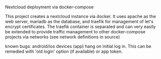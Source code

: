 Nextcloud deployment via docker-compose

This project creates a nextcloud instance via docker. It uses apache as the web server, mariadb as the database, and traefik for management of let's encrypt certificates. 
The traefik container is separated and can very easily be extended to provide traffic management to other docker-compose projects via networks (see network definitions in source)

known bugs: android/ios devices (app) hang on initial log in. This can be remedied with 'old login' option (if available) or app token.   